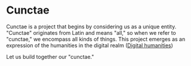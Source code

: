 # Cunctae

Cunctae is a project that begins by considering us as a unique entity. "Cunctae" originates from Latin and means "all," so when we refer to "cunctae," we encompass all kinds of things. This project emerges as an expression of the humanities in the digital realm ([Digital humanities](https://en.wikipedia.org/wiki/Digital_humanities))

Let us build together our "cunctae."
